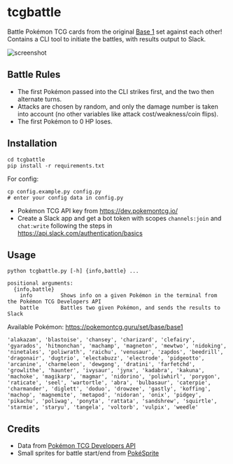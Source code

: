 # tcgbattle

Battle Pokémon TCG cards from the original [Base 1](https://pokemontcg.guru/set/base/base1) set against each other!  
Contains a CLI tool to initiate the battles, with results output to Slack.

![screenshot](https://user-images.githubusercontent.com/8943230/107743229-cd86cd00-6d10-11eb-848c-4e8a184c3d01.png)

## Battle Rules

* The first Pokémon passed into the CLI strikes first, and the two then alternate turns.
* Attacks are chosen by random, and only the damage number is taken into account (no other variables like attack cost/weakness/coin flips).
* The first Pokémon to 0 HP loses.

## Installation

```
cd tcgbattle
pip install -r requirements.txt
```

For config:

```
cp config.example.py config.py
# enter your config data in config.py
```
* Pokémon TCG API key from https://dev.pokemontcg.io/
* Create a Slack app and get a bot token with scopes `channels:join` and `chat:write` following the steps in https://api.slack.com/authentication/basics

## Usage

```
python tcgbattle.py [-h] {info,battle} ...

positional arguments:
  {info,battle}
    info         Shows info on a given Pokémon in the terminal from the Pokémon TCG Developers API
    battle       Battles two given Pokémon, and sends the results to Slack
```

Available Pokémon: https://pokemontcg.guru/set/base/base1

`'alakazam', 'blastoise', 'chansey', 'charizard', 'clefairy', 'gyarados', 'hitmonchan', 'machamp', 'magneton', 'mewtwo', 'nidoking', 'ninetales', 'poliwrath', 'raichu', 'venusaur', 'zapdos', 'beedrill', 'dragonair', 'dugtrio', 'electabuzz', 'electrode', 'pidgeotto', 'arcanine', 'charmeleon', 'dewgong', 'dratini', 'farfetchd', 'growlithe', 'haunter', 'ivysaur', 'jynx', 'kadabra', 'kakuna', 'machoke', 'magikarp', 'magmar', 'nidorino', 'poliwhirl', 'porygon', 'raticate', 'seel', 'wartortle', 'abra', 'bulbasaur', 'caterpie', 'charmander', 'diglett', 'doduo', 'drowzee', 'gastly', 'koffing', 'machop', 'magnemite', 'metapod', 'nidoran', 'onix', 'pidgey', 'pikachu', 'poliwag', 'ponyta', 'rattata', 'sandshrew', 'squirtle', 'starmie', 'staryu', 'tangela', 'voltorb', 'vulpix', 'weedle'`

## Credits

* Data from [Pokémon TCG Developers API](https://dev.pokemontcg.io/)
* Small sprites for battle start/end from [PokéSprite](https://github.com/msikma/pokesprite)
